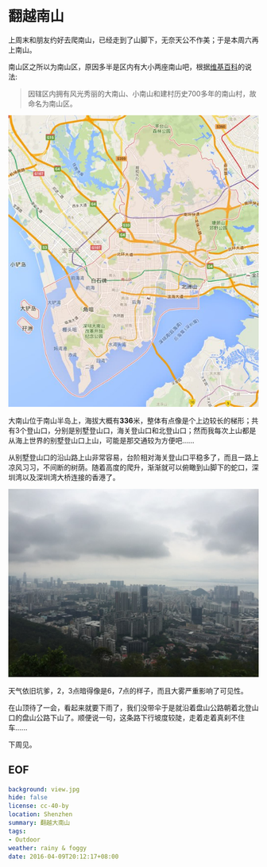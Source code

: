 翻越南山
===

上周末和朋友约好去爬南山，已经走到了山脚下，无奈天公不作美；于是本周六再上南山。

南山区之所以为南山区，原因多半是区内有大小两座南山吧，根据[维基百科][1]的说法:

> 因辖区内拥有风光秀丽的大南山、小南山和建村历史700多年的南山村，故命名为南山区。

![map](map.jpg)

大南山位于南山半岛上，海拔大概有**336**米，整体有点像是个上边较长的梯形；共有3个登山口，分别是别墅登山口，海关登山口和北登山口；然而我每次上山都是从海上世界的别墅登山口上山，可能是那交通较为方便吧......

从别墅登山口的沿山路上山非常容易，台阶相对海关登山口平稳多了，而且一路上凉风习习，不间断的树荫。随着高度的爬升，渐渐就可以俯瞰到山脚下的蛇口，深圳湾以及深圳湾大桥连接的香港了。

![view](view.jpg)

天气依旧坑爹，2，3点暗得像是6，7点的样子，而且大雾严重影响了可见性。

在山顶待了一会，看起来就要下雨了，我们没带伞于是就沿着盘山公路朝着北登山口的盘山公路下山了。顺便说一句，这条路下行坡度较陡，走着走着真刹不住车......

下周见。

## EOF
```yaml
background: view.jpg
hide: false
license: cc-40-by
location: Shenzhen
summary: 翻越大南山
tags:
- Outdoor
weather: rainy & foggy
date: 2016-04-09T20:12:17+08:00
```

[1]: https://zh.wikipedia.org/wiki/%E5%8D%97%E5%B1%B1%E5%8C%BA_(%E6%B7%B1%E5%9C%B3%E5%B8%82)
